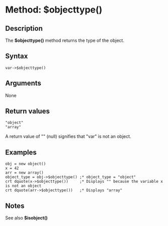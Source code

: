 # Method: $objecttype()

<PageHeader />

## Description

The **$objecttype()** method returns the type of the object.

## Syntax

```
var->$objecttype()
```

## Arguments

None

## Return values

```
"object"
"array"
```

A return value of "" (null) signifies that "var" is not an object.

## Examples

```
obj = new object()
x = 42
arr = new array()
object_type = obj->$objecttype() ;* object_type = "object"
crt dquote(x->$objecttype())     ;* Displays "" because the variable x is not an object
crt dquote(arr->$objecttype())   ;* Displays "array"
```

## Notes

See also **$isobject()**
